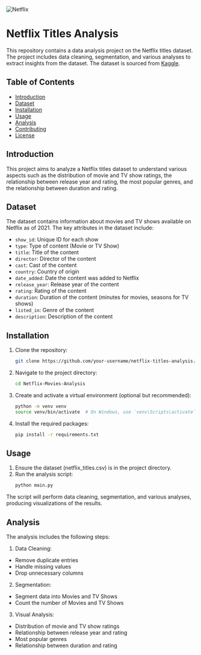 ![Netflix](https://storage.googleapis.com/kaggle-datasets-images/2178661/3637122/3598f9ebf3b0c8ecd6e10090005d911b/dataset-cover.jpg?t=2022-05-15-00-07-35)
# Netflix Titles Analysis

This repository contains a data analysis project on the Netflix titles dataset. The project includes data cleaning, segmentation, and various analyses to extract insights from the dataset. The dataset is sourced from [Kaggle](https://www.kaggle.com/shivamb/netflix-shows).

## Table of Contents

- [Introduction](#introduction)
- [Dataset](#dataset)
- [Installation](#installation)
- [Usage](#usage)
- [Analysis](#analysis)
- [Contributing](#contributing)
- [License](#license)

## Introduction

This project aims to analyze a Netflix titles dataset to understand various aspects such as the distribution of movie and TV show ratings, the relationship between release year and rating, the most popular genres, and the relationship between duration and rating.

## Dataset

The dataset contains information about movies and TV shows available on Netflix as of 2021. The key attributes in the dataset include:

- `show_id`: Unique ID for each show
- `type`: Type of content (Movie or TV Show)
- `title`: Title of the content
- `director`: Director of the content
- `cast`: Cast of the content
- `country`: Country of origin
- `date_added`: Date the content was added to Netflix
- `release_year`: Release year of the content
- `rating`: Rating of the content
- `duration`: Duration of the content (minutes for movies, seasons for TV shows)
- `listed_in`: Genre of the content
- `description`: Description of the content

## Installation

1. Clone the repository:

   ```bash
   git clone https://github.com/your-username/netflix-titles-analysis.git

2. Navigate to the project directory:

   ```bash
   cd Netflix-Movies-Analysis

3. Create and activate a virtual environment (optional but recommended):
   ```bash
   python -m venv venv
   source venv/bin/activate  # On Windows, use `venv\Scripts\activate`

4. Install the required packages:
   ```bash
   pip install -r requirements.txt

## Usage
1. Ensure the dataset (netflix_titles.csv) is in the project directory.
2. Run the analysis script:
   ```bash
   python main.py

The script will perform data cleaning, segmentation, and various analyses, producing visualizations of the results.

## Analysis
The analysis includes the following steps:

1. Data Cleaning:
  - Remove duplicate entries
  - Handle missing values
  - Drop unnecessary columns
    
2. Segmentation:
  - Segment data into Movies and TV Shows
  - Count the number of Movies and TV Shows

3. Visual Analysis:
  - Distribution of movie and TV show ratings
  - Relationship between release year and rating
  - Most popular genres
  - Relationship between duration and rating
